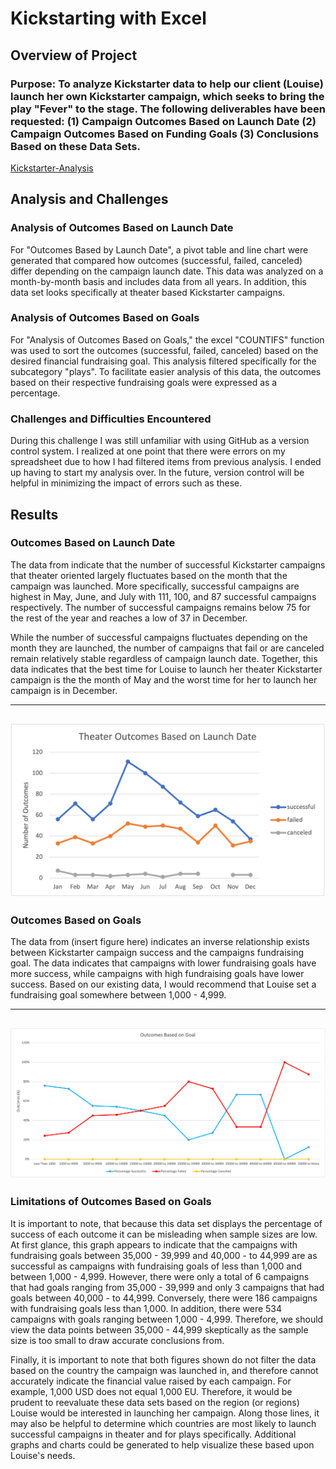 # Kickstarting with Excel

## Overview of Project

### Purpose: To analyze Kickstarter data to help our client (Louise) launch her own Kickstarter campaign, which seeks to bring the play "Fever" to the stage. The following deliverables have been requested: (1) Campaign Outcomes Based on Launch Date (2) Campaign Outcomes Based on Funding Goals (3) Conclusions Based on these Data Sets.
[Kickstarter-Analysis](Kickstarter_Challenge.xlsx.zip)


## Analysis and Challenges 

### Analysis of Outcomes Based on Launch Date
For "Outcomes Based by Launch Date", a pivot table and line chart were generated that compared how outcomes (successful, failed, canceled) differ depending on the campaign launch date. This data was analyzed on a month-by-month basis and includes data from all years. In addition, this data set looks specifically at theater based Kickstarter campaigns.

### Analysis of Outcomes Based on Goals
For "Analysis of Outcomes Based on Goals," the excel "COUNTIFS" function was used to sort the outcomes (successful, failed, canceled) based on the desired financial fundraising goal. This analysis filtered specifically for the subcategory "plays". To facilitate easier analysis of this data, the outcomes based on their respective fundraising goals were expressed as a percentage. 

### Challenges and Difficulties Encountered
During this challenge I was still unfamiliar with using GitHub as a version control system. I realized at one point that there were errors on my spreadsheet due to how I had filtered items from previous analysis. I ended up having to start my analysis over. In the future, version control will be helpful in minimizing the impact of errors such as these.

## Results

### Outcomes Based on Launch Date
The data from  indicate that the number of successful Kickstarter campaigns that theater oriented largely fluctuates based on the month that the campaign was launched. More specifically, successful campaigns are highest in May, June, and July with 111, 100, and 87 successful campaigns respectively. The number of successful campaigns remains below 75 for the rest of the year and reaches a low of 37 in December.

While the number of successful campaigns fluctuates depending on the month they are launched, the number of campaigns that fail or are canceled remain relatively stable regardless of campaign launch date. Together, this data indicates that the best time for Louise to launch her theater Kickstarter campaign is the the month of May and the worst time for her to launch her campaign is in December.  

---
![Outcomes_vs_Launch](Resources/Theater_Outcomes_vs_Launch.png)
---



### Outcomes Based on Goals
The data from (insert figure here) indicates an inverse relationship exists between Kickstarter campaign success and the campaigns fundraising goal. The data indicates that campaigns with lower fundraising goals have more success, while campaigns with high fundraising goals have lower success. Based on our existing data, I would recommend that Louise set a fundraising goal somewhere between 1,000 - 4,999. 

---
![Outcomes_vs_Goals](Resources/Outcomes_vs_Goals.png)
---



### Limitations of Outcomes Based on Goals
It is important to note, that because this data set displays the percentage of success of each outcome it can be misleading when sample sizes are low. At first glance, this graph appears to indicate that the campaigns with fundraising goals between 35,000 - 39,999 and 40,000 - to 44,999 are as successful as campaigns with fundraising goals of less than 1,000 and between 1,000 - 4,999. However, there were only a total of 6 campaigns that had goals ranging from 35,000 - 39,999 and only 3 campaigns that had goals between 40,000 - to 44,999. Conversely, there were 186 campaigns with fundraising goals less than 1,000. In addition, there were 534 campaigns with goals ranging between 1,000 - 4,999. Therefore, we should view the data points between 35,000 - 44,999 skeptically as the sample size is too small to draw accurate conclusions from.

Finally, it is important to note that both figures shown do not filter the data based on the country the campaign was launched in, and therefore cannot accurately indicate the financial value raised by each campaign. For example, 1,000 USD does not equal 1,000 EU. Therefore, it would be prudent to reevaluate these data sets based on the region (or regions) Louise would be interested in launching her campaign. Along those lines, it may also be helpful to determine which countries are most likely to launch successful campaigns in theater and for plays specifically. Additional graphs and charts could be generated to help visualize these based upon Louise's needs.
